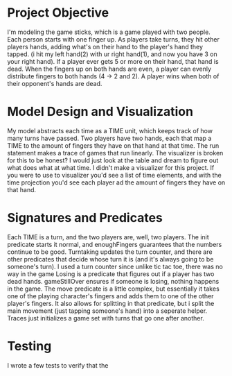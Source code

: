 # Project Objective

I'm modeling the game sticks, which is a game played with two people. Each person starts with one finger up. As players take turns, they hit other players hands, adding what's on their hand to the player's hand they tapped. (i hit my left hand(2) with ur right hand(1), and now you have 3 on your right hand). If a player ever gets 5 or more on their hand, that hand is dead. When the fingers up on both hands are even, a player can evenly distribute fingers to both hands (4 -> 2 and 2). A player wins when both of their opponent's hands are dead.

# Model Design and Visualization

My model abstracts each time as a TIME unit, which keeps track of how many turns have passed. Two players have two hands, each that map a TIME to the amount of fingers they have on that hand at that time. The run statement makes a trace of games that run linearly. The visualizer is broken for this to be honest? I would just look at the table and dream to figure out what does what at what time. I didn't make a visualizer for this project. If you were to use to visualizer you'd see a list of time elements, and with the time projection you'd see each player ad the amount of fingers they have on that hand.

# Signatures and Predicates
Each TIME is a turn, and the two players are, well, two players. The init predicate starts it normal, and enoughFingers guarantees that the numbers continue to be good. Turntaking updates the turn counter, and there are other predicates that decide whose turn it is (and it's always going to be someone's turn). I used a turn counter since unlike tic tac toe, there was no way in the game Losing is a predicate that figures out if a player has two dead hands. gameStillOver ensures if someone is losing, nothing happens in the game. The move predicate is a little complex, but essentially it takes one of the playing character's fingers and adds them to one of the other player's fingers. It also allows for splitting in that predicate, but i split the main movement (just tapping someone's hand) into a seperate helper. Traces just initializes a game set with turns that go one after another.

# Testing
I wrote a few tests to verify that the 